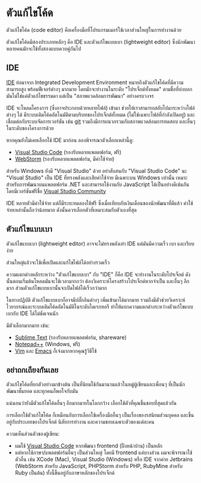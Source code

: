 # ตัวแก้ไขโค้ด 

ตัวแก้ไขโค้ด (code editor) คือเครื่องมือที่โปรแกรมเมอร์ใช้เวลาส่วนใหญ่ในการทำงานด้วย 

ตัวแก้ไขโค้ดมีสองประเภทหลักๆ คือ IDE และตัวแก้ไขแบบเบา (lightweight editor) ซึ่งนักพัฒนาหลายคนมักจะใช้ทั้งสองแบบควบคู่กันไป

## IDE

[IDE](https://en.wikipedia.org/wiki/Integrated_development_environment) ย่อมาจาก Integrated Development Environment หมายถึงตัวแก้ไขโค้ดที่มีความสามารถสูง พร้อมฟีเจอร์ต่างๆ มากมาย โดยมักจะทำงานในระดับ "โปรเจ็กต์ทั้งหมด" ตามชื่อที่บ่งบอก มันไม่ใช่แค่ตัวแก้ไขธรรมดา แต่เป็น "สภาพแวดล้อมการพัฒนา" อย่างครบวงจร

IDE จะโหลดโครงการ (ซึ่งอาจประกอบด้วยหลายไฟล์) เข้ามา ช่วยให้เราสามารถสลับไปมาระหว่างไฟล์ต่างๆ ได้ มีระบบเติมโค้ดอัตโนมัติตามบริบทของโปรเจ็กต์ทั้งหมด (ไม่ใช่เฉพาะไฟล์ที่กำลังเปิดอยู่) และเชื่อมต่อกับระบบจัดการเวอร์ชัน เช่น [git](https://git-scm.com/) รวมถึงมีการผนวกรวมกับสภาพแวดล้อมการทดสอบ และอื่นๆ ในระดับของโครงการด้วย

หากคุณยังไม่เคยเลือกใช้ IDE มาก่อน ลองพิจารณาตัวเลือกเหล่านี้ดู:

- [Visual Studio Code](https://code.visualstudio.com/) (รองรับหลายแพลตฟอร์ม, ฟรี) 
- [WebStorm](https://www.jetbrains.com/webstorm/) (รองรับหลายแพลตฟอร์ม, มีค่าใช้จ่าย)

สำหรับ Windows ยังมี "Visual Studio" ด้วย อย่าสับสนกับ "Visual Studio Code" นะ "Visual Studio" เป็น IDE ที่ทรงพลังและเสียค่าใช้จ่าย มีเฉพาะบน Windows เท่านั้น เหมาะสำหรับการพัฒนาบนแพลตฟอร์ม .NET และสามารถใช้งานกับ JavaScript ได้เป็นอย่างดีเช่นกัน โดยมีเวอร์ชันฟรีชื่อ [Visual Studio Community](https://www.visualstudio.com/vs/community/)

IDE หลายตัวมีค่าใช้จ่าย แต่ก็มีระยะทดลองใช้ฟรี ซึ่งเมื่อเทียบกับเงินเดือนของนักพัฒนาที่ดีแล้ว ค่าใช้จ่ายเหล่านั้นถือว่าน้อยมาก ดังนั้นควรเลือกตัวที่เหมาะสมกับตัวเองที่สุด

## ตัวแก้ไขแบบเบา

ตัวแก้ไขแบบเบา (lightweight editor) อาจจะไม่ทรงพลังเท่า IDE แต่มันมีความเร็ว เบา และเรียบง่าย

ส่วนใหญ่แล้วจะใช้เพื่อเปิดและแก้ไขไฟล์ได้อย่างรวดเร็ว

ความแตกต่างหลักระหว่าง "ตัวแก้ไขแบบเบา" กับ "IDE" ก็คือ IDE จะทำงานในระดับโปรเจ็กต์ ดังนั้นตอนเริ่มต้นโหลดมันจะใช้เวลามากกว่า ต้องวิเคราะห์โครงสร้างโปรเจ็กต์หากจำเป็น และอื่นๆ อีกมาก ส่วนตัวแก้ไขแบบเบานั้นจะเปิดไฟล์ได้เร็วกว่ามาก

ในทางปฏิบัติ ตัวแก้ไขแบบเบาก็อาจมีปลั๊กอินต่างๆ เพิ่มเข้ามาได้มากมาย รวมถึงมีตัวช่วยวิเคราะห์ไวยากรณ์และระบบเติมโค้ดอัตโนมัติในระดับไดเรกทอรี ทำให้แยกความแตกต่างระหว่างตัวแก้ไขแบบเบากับ IDE ได้ไม่ชัดเจนนัก

มีตัวเลือกมากมาย เช่น:

- [Sublime Text](https://www.sublimetext.com/) (รองรับหลายแพลตฟอร์ม, shareware)
- [Notepad++](https://notepad-plus-plus.org/) (Windows, ฟรี)
- [Vim](https://www.vim.org/) และ [Emacs](https://www.gnu.org/software/emacs/) ก็เจ๋งมากหากคุณรู้วิธีใช้

## อย่าถกเถียงกันเลย

ตัวแก้ไขโค้ดที่ยกตัวอย่างมาข้างต้น เป็นที่นิยมใช้กันมานานแล้วในหมู่ผู้เขียนและเพื่อนๆ ที่เป็นนักพัฒนาชั้นยอด และทุกคนก็พอใจกับมัน

แน่นอนว่ายังมีตัวแก้ไขโค้ดอื่นๆ อีกมากมายในโลกกว้าง เลือกใช้ตัวที่คุณชื่นชอบที่สุดแล้วกัน

การเลือกใช้ตัวแก้ไขโค้ด ก็เหมือนกับการเลือกใช้เครื่องมืออื่นๆ เป็นเรื่องของรสนิยมส่วนบุคคล และขึ้นอยู่กับประเภทของโปรเจ็กต์ นิสัยการทำงาน และความชอบเฉพาะตัวของแต่ละคน

ความเห็นส่วนตัวของผู้เขียน:

- ผมใช้ [Visual Studio Code](https://code.visualstudio.com/) หากพัฒนา frontend (ฝั่งหน้าบ้าน) เป็นหลัก
- แต่หากใช้ภาษา/แพลตฟอร์มอื่นๆ เป็นส่วนใหญ่ โดยมี frontend แค่บางส่วน ผมจะพิจารณาใช้ตัวอื่น เช่น XCode (Mac), Visual Studio (Windows) หรือ IDE จากค่าย Jetbrains (WebStorm สำหรับ JavaScript, PHPStorm สำหรับ PHP, RubyMine สำหรับ Ruby เป็นต้น) ทั้งนี้ขึ้นอยู่กับภาษาหลักของโปรเจ็กต์
